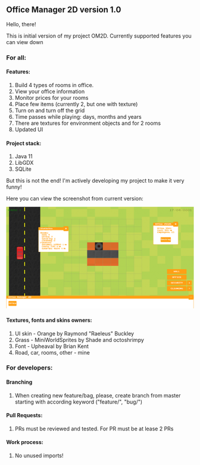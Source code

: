 ## Office Manager 2D version 1.0
Hello, there!

This is initial version of my project OM2D. Currently supported features you can view down

### For all:
#### Features:

1) Build 4 types of rooms in office.
2) View your office information
3) Monitor prices for your rooms
4) Place few items (currently 2, but one with texture)
5) Turn on and turn off the grid
6) Time passes while playing: days, months and years 
7) There are textures for environment objects and for 2 rooms
8) Updated UI

#### Project stack:

1) Java 11
2) LibGDX
3) SQLite

But this is not the end! I'm actively developing my project to make it very funny!

Here you can view the screenshot from current version:

![Game Snippet on initial version](assets/game_snippet.png "Game Snippet")

#### Textures, fonts and skins owners:
1) UI skin - Orange by Raymond "Raeleus" Buckley
2) Grass - MiniWorldSprites by Shade and octoshrimpy
3) Font - Upheaval by Brian Kent
4) Road, car, rooms, other - mine

### For developers:

#### Branching
1) When creating new feature/bag, please, create branch from master starting with according keyword ("feature/", "bug/")

#### Pull Requests:
1) PRs must be reviewed and tested. For PR must be at lease 2 PRs

#### Work process:
1) No unused imports!